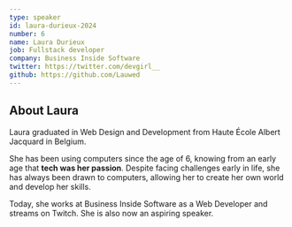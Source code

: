 ```yaml
---
type: speaker
id: laura-durieux-2024
number: 6
name: Laura Durieux
job: Fullstack developer
company: Business Inside Software
twitter: https://twitter.com/devgirl__
github: https://github.com/Lauwed
---
```


## About Laura

Laura graduated in Web Design and Development from Haute École Albert Jacquard in Belgium.

She has been using computers since the age of 6, knowing from an early age that **tech was her passion**. Despite facing challenges early in life, she has always been drawn to computers, allowing her to create her own world and develop her skills.

Today, she works at Business Inside Software as a Web Developer and streams on Twitch. She is also now an aspiring speaker.
